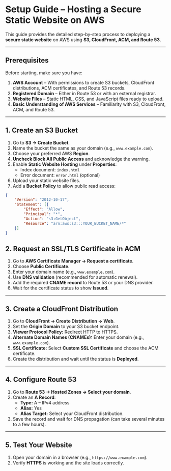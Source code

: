 # Setup Guide – Hosting a Secure Static Website on AWS

This guide provides the detailed step-by-step process to deploying a **secure static website** on AWS using **S3, CloudFront, ACM, and Route 53**.

---

## Prerequisites
Before starting, make sure you have:

1. **AWS Account** – With permissions to create S3 buckets, CloudFront distributions, ACM certificates, and Route 53 records.  
2. **Registered Domain** – Either in Route 53 or with an external registrar.  
3. **Website Files** – Static HTML, CSS, and JavaScript files ready to upload.  
5. **Basic Understanding of AWS Services** – Familiarity with S3, CloudFront, ACM, and Route 53.  

---

## 1. Create an S3 Bucket
1. Go to **S3 → Create Bucket**.  
2. Name the bucket the same as your domain (e.g., `www.example.com`).  
3. Choose your preferred AWS **Region**.  
4. **Uncheck Block All Public Access** and acknowledge the warning.  
5. Enable **Static Website Hosting** under **Properties**:  
   - Index document: `index.html`  
   - Error document: `error.html` (optional)  
6. Upload your static website files.  
7. Add a **Bucket Policy** to allow public read access:

```json
{
    "Version": "2012-10-17",
    "Statement": [{
        "Effect": "Allow",
        "Principal": "*",
        "Action": "s3:GetObject",
        "Resource": "arn:aws:s3:::YOUR_BUCKET_NAME/*"
    }]
}
```
## 2. Request an SSL/TLS Certificate in ACM
1. Go to **AWS Certificate Manager → Request a certificate**.  
2. Choose **Public Certificate**.  
3. Enter your domain name (e.g., `www.example.com`).  
4. Use **DNS validation** (recommended for automatic renewal).  
5. Add the required **CNAME record** to Route 53 or your DNS provider.  
6. Wait for the certificate status to show **Issued**.  

---

## 3. Create a CloudFront Distribution
1. Go to **CloudFront → Create Distribution → Web**.  
2. Set the **Origin Domain** to your S3 bucket endpoint.  
3. **Viewer Protocol Policy:** Redirect HTTP to HTTPS.  
4. **Alternate Domain Names (CNAMEs):** Enter your domain (e.g., `www.example.com`).  
5. **SSL Certificate:** Select **Custom SSL Certificate** and choose the ACM certificate.  
6. Create the distribution and wait until the status is **Deployed**.  

---

## 4. Configure Route 53
1. Go to **Route 53 → Hosted Zones → Select your domain**.  
2. Create an **A Record**:  
   - **Type:** A – IPv4 address  
   - **Alias:** Yes  
   - **Alias Target:** Select your CloudFront distribution.  
3. Save the record and wait for DNS propagation (can take several minutes to a few hours).  

---

## 5. Test Your Website
1. Open your domain in a browser (e.g., `https://www.example.com`).  
2. Verify **HTTPS** is working and the site loads correctly.  

